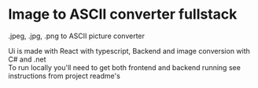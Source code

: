 # Image to ASCII converter fullstack
.jpeg, .jpg, .png to ASCII picture converter

Ui is made with React with typescript, Backend and image conversion with C# and .net <br/> 
To run locally you'll need to get both frontend and backend running see instructions from project readme's
